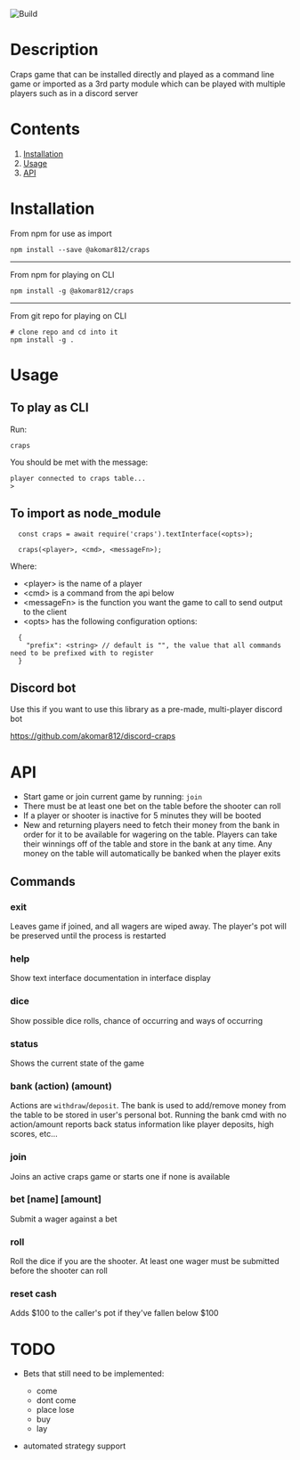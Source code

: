 ![Build](https://github.com/akomar812/craps/actions/workflows/npm-publish.yml/badge.svg)

# Description
Craps game that can be installed directly and played as a command line game or imported
as a 3rd party module which can be played with multiple players such as in a discord server

# Contents

1. [Installation](#Installation)
2. [Usage](#Usage)
3. [API](#API)

# Installation
From npm for use as import

```
npm install --save @akomar812/craps
```
---

From npm for playing on CLI

```
npm install -g @akomar812/craps
```
---

From git repo for playing on CLI

```
# clone repo and cd into it
npm install -g .
```

# Usage

## To play as CLI

Run:

```
craps
````

You should be met with the message:

```
player connected to craps table...
>
```

## To import as node_module

```
  const craps = await require('craps').textInterface(<opts>);

  craps(<player>, <cmd>, <messageFn>);
```

Where:
- \<player\>       is the name of a player
- \<cmd\>          is a command from the api below
- \<messageFn\>    is the function you want the game to call to send output to the client
- \<opts\>         has the following configuration options:
```
  {
    "prefix": <string> // default is "", the value that all commands need to be prefixed with to register
  }
```

## Discord bot
Use this if you want to use this library as a pre-made, multi-player discord bot

https://github.com/akomar812/discord-craps

# API
* Start game or join current game by running: `join`
* There must be at least one bet on the table before the shooter can roll
* If a player or shooter is inactive for 5 minutes they will be booted
* New and returning players need to fetch their money from the bank in order for it to be available
  for wagering on the table. Players can take their winnings off of the table and store in the bank
  at any time. Any money on the table will automatically be banked when the player exits

## Commands

### exit
Leaves game if joined, and all wagers are wiped away. The player's pot will be preserved until the process
is restarted

### help
Show text interface documentation in interface display

### dice
Show possible dice rolls, chance of occurring and ways of occurring

### status
Shows the current state of the game

### bank (action) (amount)
Actions are `withdraw`/`deposit`. The bank is used to add/remove
money from the table to be stored in user's personal bot. Running
the bank cmd with no action/amount reports back status information
like player deposits, high scores, etc...

### join
Joins an active craps game or starts one if none is available

### bet [name] [amount]
Submit a wager against a bet

### roll
Roll the dice if you are the shooter. At least one wager must be submitted before the shooter can roll

### reset cash
Adds $100 to the caller's pot if they've fallen below $100

# TODO
  - Bets that still need to be implemented:
    - come
    - dont come
    - place lose
    - buy
    - lay

  - automated strategy support
